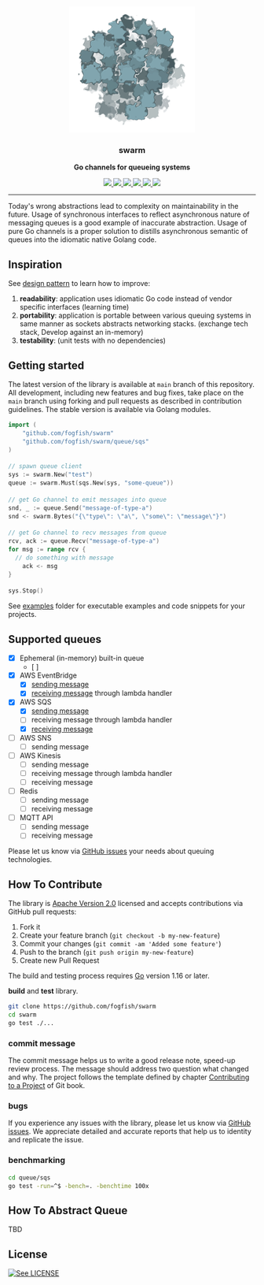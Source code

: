 <p align="center">
  <img src="./doc/swarm.png" height="256" />
  <h3 align="center">swarm</h3>
  <p align="center"><strong>Go channels for queueing systems</strong></p>

  <p align="center">
    <!-- Documentation -->
    <a href="http://godoc.org/github.com/fogfish/swarm">
      <img src="https://godoc.org/github.com/fogfish/swarm?status.svg" />
    </a>
    <!-- Build Status  -->
    <a href="https://github.com/fogfish/swarm/actions/">
      <img src="https://github.com/fogfish/swarm/workflows/build/badge.svg" />
    </a>
    <!-- GitHub -->
    <a href="http://github.com/fogfish/swarm">
      <img src="https://img.shields.io/github/last-commit/fogfish/swarm.svg" />
    </a>
    <!-- Coverage -->
    <a href="https://coveralls.io/github/fogfish/swarm?branch=main">
      <img src="https://coveralls.io/repos/github/fogfish/swarm/badge.svg?branch=main" />
    </a>
    <!-- Go Card -->
    <a href="https://goreportcard.com/report/github.com/fogfish/swarm">
      <img src="https://goreportcard.com/badge/github.com/fogfish/swarm" />
    </a>
    <!-- Maintainability -->
    <a href="https://codeclimate.com/github/fogfish/swarm/maintainability">
      <img src="https://api.codeclimate.com/v1/badges/6d525662ecccc2b9ff04/maintainability" />
    </a>
  </p>
</p>

---

Today's wrong abstractions lead to complexity on maintainability in the future. Usage of synchronous interfaces to reflect asynchronous nature of messaging queues is a good example of inaccurate abstraction. Usage of pure Go channels is a proper solution to distills asynchronous semantic of queues into the idiomatic native Golang code.

## Inspiration

See [design pattern](./doc/pattern.md) to learn how to improve:

1. **readability**: application uses idiomatic Go code instead of vendor specific interfaces (learning time) 
2. **portability**: application is portable between various queuing systems in same manner as sockets abstracts networking stacks. (exchange tech stack, Develop against an in-memory)
3. **testability**: (unit tests with no dependencies)

<!-- TODO: Update inspiration -->

## Getting started

The latest version of the library is available at `main` branch of this repository. All development, including new features and bug fixes, take place on the `main` branch using forking and pull requests as described in contribution guidelines. The stable version is available via Golang modules.

```go
import (
	"github.com/fogfish/swarm"
	"github.com/fogfish/swarm/queue/sqs"
)

// spawn queue client
sys := swarm.New("test")
queue := swarm.Must(sqs.New(sys, "some-queue"))

// get Go channel to emit messages into queue
snd, _ := queue.Send("message-of-type-a")
snd <- swarm.Bytes("{\"type\": \"a\", \"some\": \"message\"}")

// get Go channel to recv messages from queue
rcv, ack := queue.Recv("message-of-type-a")
for msg := range rcv {
  // do something with message
	ack <- msg
}

sys.Stop()
```

See [examples](example) folder for executable examples and code snippets for your projects.

## Supported queues

- [x] Ephemeral (in-memory) built-in queue
  - [ ] 
- [x] AWS EventBridge
  - [x] [sending message](example/eventbridge/send/eventbridge.go)
  - [x] [receiving message](example/eventbridge/recv/eventbridge.go) through lambda handler
- [x] AWS SQS
  - [x] [sending message](example/sqs/send/sqs.go)
  - [ ] receiving message through lambda handler
  - [x] [receiving message](example/sqs/recv/sqs.go)
- [ ] AWS SNS
  - [ ] sending message
- [ ] AWS Kinesis
  - [ ] sending message
  - [ ] receiving message through lambda handler
  - [ ] receiving message
- [ ] Redis
  - [ ] sending message
  - [ ] receiving message
- [ ] MQTT API
  - [ ] sending message
  - [ ] receiving message

Please let us know via [GitHub issues](https://github.com/fogfish/swarm/issue) your needs about queuing technologies.


## How To Contribute

The library is [Apache Version 2.0](LICENSE) licensed and accepts contributions via GitHub pull requests:

1. Fork it
2. Create your feature branch (`git checkout -b my-new-feature`)
3. Commit your changes (`git commit -am 'Added some feature'`)
4. Push to the branch (`git push origin my-new-feature`)
5. Create new Pull Request

The build and testing process requires [Go](https://golang.org) version 1.16 or later.

**build** and **test** library.

```bash
git clone https://github.com/fogfish/swarm
cd swarm
go test ./...
```

### commit message

The commit message helps us to write a good release note, speed-up review process. The message should address two question what changed and why. The project follows the template defined by chapter [Contributing to a Project](http://git-scm.com/book/ch5-2.html) of Git book.

### bugs

If you experience any issues with the library, please let us know via [GitHub issues](https://github.com/fogfish/swarm/issue). We appreciate detailed and accurate reports that help us to identity and replicate the issue. 

### benchmarking

```bash
cd queue/sqs
go test -run=^$ -bench=. -benchtime 100x
```


## How To Abstract Queue

TBD
<!-- TODO -->

## License

[![See LICENSE](https://img.shields.io/github/license/fogfish/swarm.svg?style=for-the-badge)](LICENSE)

